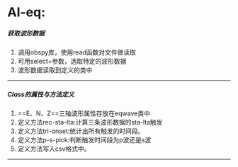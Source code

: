 # AI-eq:
##### *获取波形数据*
1. 调用obspy库，使用read函数对文件做读取
2. 可用select+参数，选取特定的波形数据
3. 波形数据读取到定义的类中
_ _ _

##### *Class的属性与方法定义*
1. ==E、N、Z==三轴波形属性存放在eqwave类中
2. 定义方法rec-sta-lta:计算三条波形数据的sta-lta触发
3. 定义方法tri-onset:统计出所有触发的时间段。
4. 定义方法p-s-pick:判断触发时间段为p波还是s波
5. 定义方法写入csv格式中。
_ _ _

